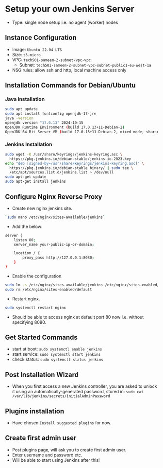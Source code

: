 # Setup your own Jenkins Server

- Type: single node setup i.e. no agent (worker) nodes

## Instance Configuration

- Image: `Ubuntu 22.04 LTS`
- Size: `t3.micro`
- VPC: `tech501-sameem-2-subnet-vpc-vpc`
  - Subnet: `tech501-sameem-2-subnet-vpc-subnet-public1-eu-west-1a`
- NSG rules: allow ssh and http, local machine access only

## Installation Commands for Debian/Ubuntu

### Java Installation

```bash
sudo apt update
sudo apt install fontconfig openjdk-17-jre
java -version
openjdk version "17.0.13" 2024-10-15
OpenJDK Runtime Environment (build 17.0.13+11-Debian-2)
OpenJDK 64-Bit Server VM (build 17.0.13+11-Debian-2, mixed mode, sharing)
```

### Jenkins Installation

```bash
sudo wget -O /usr/share/keyrings/jenkins-keyring.asc \
  https://pkg.jenkins.io/debian-stable/jenkins.io-2023.key
echo "deb [signed-by=/usr/share/keyrings/jenkins-keyring.asc]" \
  https://pkg.jenkins.io/debian-stable binary/ | sudo tee \
  /etc/apt/sources.list.d/jenkins.list > /dev/null
sudo apt-get update
sudo apt-get install jenkins
```

## Configure Nginx Reverse Proxy

- Create new nginx jenkins site.

```bash
`sudo nano /etc/nginx/sites-available/jenkins`
```

- Add the below:

```bash
server {
    listen 80;
    server_name your-public-ip-or-domain;

    location / {
        proxy_pass http://127.0.0.1:8080;
    }
}
```

- Enable the configuration.

```bash
sudo ln -s /etc/nginx/sites-available/jenkins /etc/nginx/sites-enabled/
sudo rm /etc/nginx/sites-enabled/default
```

- Restart nginx.

```bash
sudo systemctl restart nginx
```

- Should be able to access nginx at default port 80 now i.e. without specifying 8080.

## Get Started Commands

- start at boot: `sudo systemctl enable jenkins`
- start service: `sudo systemctl start jenkins`
- check status: `sudo systemctl status jenkins`

## Post Installation Wizard

- When you first access a new Jenkins controller, you are asked to unlock it using an automatically-generated password, stored in: `sudo cat /var/lib/jenkins/secrets/initialAdminPassword`

## Plugins installation

- Have chosen `Install suggested plugins` for now.

## Create first admin user

- Post plugins page, will ask you to create first admin user.
- Enter username and password etc.
- Will be able to start using Jenkins after this!
